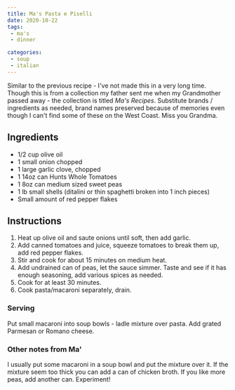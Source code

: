 ```yaml
---
title: Ma's Pasta e Piselli
date: 2020-10-22
tags: 
 - ma's
 - dinner

categories:
 - soup
 - italian
---
```


Similar to the previous recipe - I've not made this in a very long time. Though this is from a collection my father sent me when my Grandmother passed away - the collection is titled _Ma's Recipes_. Substitute brands / ingredients as needed, brand names preserved because of memories even though I can't find some of these on the West Coast. Miss you Grandma.

## Ingredients
 * 1/2 cup olive oil
 * 1 small onion chopped
 * 1 large garlic clove, chopped
 * 1 14oz can Hunts Whole Tomatoes
 * 1 8oz can medium sized sweet peas
 * 1 lb small shells (ditalini or thin spaghetti broken into 1 inch pieces)
 * Small amount of red pepper flakes

## Instructions

1. Heat up olive oil and saute onions until soft, then add garlic.
2. Add canned tomatoes and juice, squeeze tomatoes to break them up, add red pepper flakes.
3. Stir and cook for about 15 minutes on medium heat.
4. Add undrained can of peas, let the sauce simmer. Taste and see if it has enough seasoning, add various spices as needed.
5. Cook for at least 30 minutes.
6. Cook pasta/macaroni separately, drain.


### Serving
Put small macaroni into soup bowls - ladle mixture over pasta. Add grated Parmesan or Romano cheese.

### Other notes from Ma'
I usually put some macaroni in a soup bowl and put the mixture over it.
If the mixture seem too thick you can add a can of chicken broth.
If you like more peas, add another can. Experiment!
